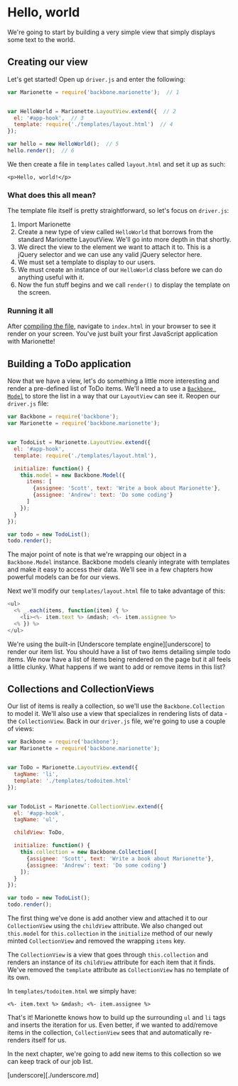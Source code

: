 # Hello, world

We're going to start by building a very simple view that simply displays some
text to the world.


## Creating our view

Let's get started! Open up `driver.js` and enter the following:

```js
var Marionette = require('backbone.marionette');  // 1


var HelloWorld = Marionette.LayoutView.extend({  // 2
  el: '#app-hook',  // 3
  template: require('./templates/layout.html')  // 4
});

var hello = new HelloWorld();  // 5
hello.render();  // 6
```

We then create a file in `templates` called `layout.html` and set it up as such:

```
<p>Hello, world!</p>
```


### What does this all mean?

The template file itself is pretty straightforward, so let's focus on
`driver.js`:

  1. Import Marionette
  2. Create a new type of view called `HelloWorld` that borrows from the
    standard Marionette LayoutView. We'll go into more depth in that shortly.
  3. We direct the view to the element we want to attach it to. This is a
    jQuery selector and we can use any valid jQuery selector here.
  4. We must set a template to display to our users.
  5. We must create an instance of our `HelloWorld` class before we can do
    anything useful with it.
  6. Now the fun stuff begins and we call `render()` to display the template
    on the screen.


### Running it all

After [compiling the file][installing], navigate to `index.html` in your browser
to see it render on your screen. You've just built your first JavaScript
application with Marionette!


## Building a ToDo application

Now that we have a view, let's do something a little more interesting and render
a pre-defined list of ToDo items. We'll need a to use a
[`Backbone Model`][models] to store the list in a way that our `LayoutView` can
see it. Reopen our `driver.js` file:

```js
var Backbone = require('backbone');
var Marionette = require('backbone.marionette');


var TodoList = Marionette.LayoutView.extend({  
  el: '#app-hook',  
  template: require('./templates/layout.html'),

  initialize: function() {
    this.model = new Backbone.Model({
      items: [
        {assignee: 'Scott', text: 'Write a book about Marionette'},
        {assignee: 'Andrew': text: 'Do some coding'}
      ]
    });
  }
});

var todo = new TodoList();
todo.render();  
```


The major point of note is that we're wrapping our object in a `Backbone.Model`
instance. Backbone models cleanly integrate with templates and make it easy to
access their data. We'll see in a few chapters how powerful models can be for
our views.

Next we'll modify our `templates/layout.html` file to take advantage of this:

```js
<ul>
  <% _.each(items, function(item) { %>
    <li><%- item.text %> &mdash; <%- item.assignee %>
  <% }) %>
</ul>
```

We're using the built-in [Underscore template engine][underscore] to render our
item list. You should have a list of two items detailing simple todo items. We
now have a list of items being rendered on the page but it all feels a little
clunky. What happens if we want to add or remove items in this list?


## Collections and CollectionViews

Our list of items is really a collection, so we'll use the `Backbone.Collection`
to model it. We'll also use a view that specializes in rendering lists of data -
the `CollectionView`. Back in our `driver.js` file, we're going to use a couple
of views:

```js
var Backbone = require('backbone');
var Marionette = require('backbone.marionette');


var ToDo = Marionette.LayoutView.extend({
  tagName: 'li',
  template: './templates/todoitem.html'
});


var TodoList = Marionette.CollectionView.extend({  
  el: '#app-hook',
  tagName: 'ul',

  childView: ToDo,

  initialize: function() {
    this.collection = new Backbone.Collection([
      {assignee: 'Scott', text: 'Write a book about Marionette'},
      {assignee: 'Andrew': text: 'Do some coding'}
    ]);
  }
});

var todo = new TodoList();
todo.render();  
```


The first thing we've done is add another view and attached it to our
`CollectionView` using the `childView` attribute. We also changed out
`this.model` for `this.collection` in the `initialize` method of our newly
minted `CollectionView` and removed the wrapping `items` key.

The `CollectionView` is a view that goes through `this.collection` and renders
an instance of its `childView` attribute for each item that it finds. We've
removed the `template` attribute as `CollectionView` has no template of its own.

In `templates/todoitem.html` we simply have:

```
<%- item.text %> &mdash; <%- item.assignee %>
```


That's it! Marionette knows how to build up the surrounding `ul` and `li` tags
and inserts the iteration for us. Even better, if we wanted to add/remove items
in the collection, `CollectionView` sees that and automatically re-renders
itself for us.

In the next chapter, we're going to add new items to this collection so we can
keep track of our job list.

[installing]:[../installing_marionette.md]
[models]:[./models.md]
[underscore][./underscore.md]

